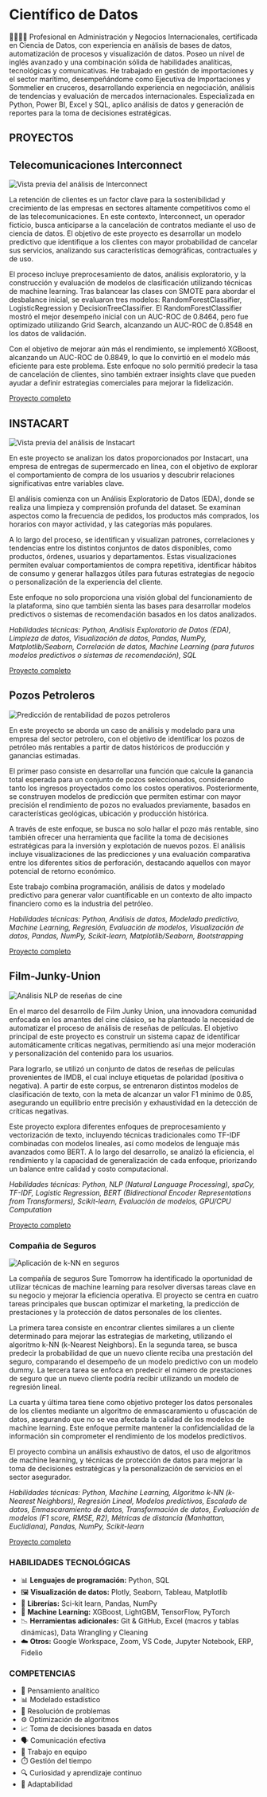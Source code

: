 # Científico de Datos 

👩‍🔬👩‍💻 Profesional en Administración y Negocios Internacionales, certificada en Ciencia de Datos, con experiencia en análisis de bases de datos, automatización de procesos y visualización de datos. Poseo un nivel de inglés avanzado y una combinación sólida de habilidades analíticas, tecnológicas y comunicativas. He trabajado en gestión de importaciones y el sector marítimo, desempeñándome como Ejecutiva de Importaciones y Sommelier en cruceros, desarrollando experiencia en negociación, análisis de tendencias y evaluación de mercados internacionales. Especializada en Python, Power BI, Excel y SQL, aplico análisis de datos y generación de reportes para la toma de decisiones estratégicas.


## PROYECTOS

## Telecomunicaciones Interconnect

![Vista previa del análisis de Interconnect](images/telecom.png) 

La retención de clientes es un factor clave para la sostenibilidad y crecimiento de las empresas en sectores altamente competitivos como el de las telecomunicaciones. En este contexto, Interconnect, un operador ficticio, busca anticiparse a la cancelación de contratos mediante el uso de ciencia de datos. El objetivo de este proyecto es desarrollar un modelo predictivo que identifique a los clientes con mayor probabilidad de cancelar sus servicios, analizando sus características demográficas, contractuales y de uso.

El proceso incluye preprocesamiento de datos, análisis exploratorio, y la construcción y evaluación de modelos de clasificación utilizando técnicas de machine learning. Tras balancear las clases con SMOTE para abordar el desbalance inicial, se evaluaron tres modelos: RandomForestClassifier, LogisticRegression y DecisionTreeClassifier. El RandomForestClassifier mostró el mejor desempeño inicial con un AUC-ROC de 0.8464, pero fue optimizado utilizando Grid Search, alcanzando un AUC-ROC de 0.8548 en los datos de validación.

Con el objetivo de mejorar aún más el rendimiento, se implementó XGBoost, alcanzando un AUC-ROC de 0.8849, lo que lo convirtió en el modelo más eficiente para este problema. Este enfoque no solo permitió predecir la tasa de cancelación de clientes, sino también extraer insights clave que pueden ayudar a definir estrategias comerciales para mejorar la fidelización.

[Proyecto completo](https://github.com/yesi-or/Telecom.git)

## INSTACART

![Vista previa del análisis de Instacart](images/instacart.jpg) 

En este proyecto se analizan los datos proporcionados por Instacart, una empresa de entregas de supermercado en línea, con el objetivo de explorar el comportamiento de compra de los usuarios y descubrir relaciones significativas entre variables clave.

El análisis comienza con un Análisis Exploratorio de Datos (EDA), donde se realiza una limpieza y comprensión profunda del dataset. Se examinan aspectos como la frecuencia de pedidos, los productos más comprados, los horarios con mayor actividad, y las categorías más populares.

A lo largo del proceso, se identifican y visualizan patrones, correlaciones y tendencias entre los distintos conjuntos de datos disponibles, como productos, órdenes, usuarios y departamentos. Estas visualizaciones permiten evaluar comportamientos de compra repetitiva, identificar hábitos de consumo y generar hallazgos útiles para futuras estrategias de negocio o personalización de la experiencia del cliente.

Este enfoque no solo proporciona una visión global del funcionamiento de la plataforma, sino que también sienta las bases para desarrollar modelos predictivos o sistemas de recomendación basados en los datos analizados.

*Habilidades técnicas: Python, Análisis Exploratorio de Datos (EDA), Limpieza de datos, Visualización de datos, Pandas, NumPy, Matplotlib/Seaborn, Correlación de datos, Machine Learning (para futuros modelos predictivos o sistemas de recomendación), SQL*

[Proyecto completo](https://github.com/yesi-or/Instacart.git)

## Pozos Petroleros

![Predicción de rentabilidad de pozos petroleros](images/pozos.jpeg) 

En este proyecto se aborda un caso de análisis y modelado para una empresa del sector petrolero, con el objetivo de identificar los pozos de petróleo más rentables a partir de datos históricos de producción y ganancias estimadas.

El primer paso consiste en desarrollar una función que calcule la ganancia total esperada para un conjunto de pozos seleccionados, considerando tanto los ingresos proyectados como los costos operativos. Posteriormente, se construyen modelos de predicción que permiten estimar con mayor precisión el rendimiento de pozos no evaluados previamente, basados en características geológicas, ubicación y producción histórica.

A través de este enfoque, se busca no solo hallar el pozo más rentable, sino también ofrecer una herramienta que facilite la toma de decisiones estratégicas para la inversión y explotación de nuevos pozos. El análisis incluye visualizaciones de las predicciones y una evaluación comparativa entre los diferentes sitios de perforación, destacando aquellos con mayor potencial de retorno económico.

Este trabajo combina programación, análisis de datos y modelado predictivo para generar valor cuantificable en un contexto de alto impacto financiero como es la industria del petróleo.

*Habilidades técnicas: Python, Análisis de datos, Modelado predictivo, Machine Learning, Regresión, Evaluación de modelos, Visualización de datos, Pandas, NumPy, Scikit-learn, Matplotlib/Seaborn, Bootstrapping*

[Proyecto completo](https://github.com/yesi-or/M-todo-Bootstrapping)


## Film-Junky-Union

![Análisis NLP de reseñas de cine](images/movie.jpeg)

En el marco del desarrollo de Film Junky Union, una innovadora comunidad enfocada en los amantes del cine clásico, se ha planteado la necesidad de automatizar el proceso de análisis de reseñas de películas. El objetivo principal de este proyecto es construir un sistema capaz de identificar automáticamente críticas negativas, permitiendo así una mejor moderación y personalización del contenido para los usuarios.

Para lograrlo, se utilizó un conjunto de datos de reseñas de películas provenientes de IMDB, el cual incluye etiquetas de polaridad (positiva o negativa). A partir de este corpus, se entrenaron distintos modelos de clasificación de texto, con la meta de alcanzar un valor F1 mínimo de 0.85, asegurando un equilibrio entre precisión y exhaustividad en la detección de críticas negativas.

Este proyecto explora diferentes enfoques de preprocesamiento y vectorización de texto, incluyendo técnicas tradicionales como TF-IDF combinadas con modelos lineales, así como modelos de lenguaje más avanzados como BERT. A lo largo del desarrollo, se analizó la eficiencia, el rendimiento y la capacidad de generalización de cada enfoque, priorizando un balance entre calidad y costo computacional.

*Habilidades técnicas: Python, NLP (Natural Language Processing), spaCy, TF-IDF, Logistic Regression, BERT (Bidirectional Encoder Representations from Transformers), Scikit-learn, Evaluación de modelos, GPU/CPU Computation*

[Proyecto completo](https://github.com/yesi-or/Film-Junky-Union.git)

### Compañia de Seguros

![Aplicación de k-NN en seguros](images/seguros.jpeg) 

La compañía de seguros Sure Tomorrow ha identificado la oportunidad de utilizar técnicas de machine learning para resolver diversas tareas clave en su negocio y mejorar la eficiencia operativa. El proyecto se centra en cuatro tareas principales que buscan optimizar el marketing, la predicción de prestaciones y la protección de datos personales de los clientes.

La primera tarea consiste en encontrar clientes similares a un cliente determinado para mejorar las estrategias de marketing, utilizando el algoritmo k-NN (k-Nearest Neighbors). En la segunda tarea, se busca predecir la probabilidad de que un nuevo cliente reciba una prestación del seguro, comparando el desempeño de un modelo predictivo con un modelo dummy. La tercera tarea se enfoca en predecir el número de prestaciones de seguro que un nuevo cliente podría recibir utilizando un modelo de regresión lineal.

La cuarta y última tarea tiene como objetivo proteger los datos personales de los clientes mediante un algoritmo de enmascaramiento u ofuscación de datos, asegurando que no se vea afectada la calidad de los modelos de machine learning. Este enfoque permite mantener la confidencialidad de la información sin comprometer el rendimiento de los modelos predictivos.

El proyecto combina un análisis exhaustivo de datos, el uso de algoritmos de machine learning, y técnicas de protección de datos para mejorar la toma de decisiones estratégicas y la personalización de servicios en el sector asegurador.

*Habilidades técnicas: Python, Machine Learning, Algoritmo k-NN (k-Nearest Neighbors), Regresión Lineal, Modelos predictivos, Escalado de datos, Enmascaramiento de datos, Transformación de datos, Evaluación de modelos (F1 score, RMSE, R2), Métricas de distancia (Manhattan, Euclidiana), Pandas, NumPy, Scikit-learn*

[Proyecto completo](https://github.com/yesi-or/Compa-ia-de-Seguros.git)


### HABILIDADES TECNOLÓGICAS

- 📊 **Lenguajes de programación:** Python, SQL
- 🖼️ **Visualización de datos:** Plotly, Seaborn, Tableau, Matplotlib
- 🧰 **Librerías:** Sci-kit learn, Pandas, NumPy
- 🧠 **Machine Learning:** XGBoost, LightGBM, TensorFlow, PyTorch
- 📉 **Herramientas adicionales:** Git & GitHub, Excel (macros y tablas dinámicas), Data Wrangling y Cleaning
- ☁️ **Otros:** Google Workspace, Zoom, VS Code, Jupyter Notebook, ERP, Fidelio


### COMPETENCIAS

- 🧩 Pensamiento analítico
- 📊 Modelado estadístico
- 🧠 Resolución de problemas
- ⚙️ Optimización de algoritmos
- 📈 Toma de decisiones basada en datos
- 🗣️ Comunicación efectiva
- 🤝 Trabajo en equipo
- ⏱️ Gestión del tiempo
- 🔍 Curiosidad y aprendizaje continuo
- 🌱 Adaptabilidad



